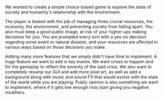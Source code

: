 
We wanted to create a simple choice-based game to explore the state of society and humanity's relationship with the environment. 

The player is tasked with the job of managing three crucial resources, the economy, the environment, and preventing society from falling apart. You also must keep a good public image, at risk of your higher-ups making decisions for you. You are prompted every turn with a yes-no decision regarding some event or natural disaster, and your resources are affected in various ways based on those decisions you make.

Adding many more features that we simply didn't have time to implement. A huge feature we want to add is key events. We want crises to happen and for the gameplay to reflect the severity of the said crisis. We also want to completely revamp our GUI and add more pixel art, as well as add a background along with music and sound FX that would evolve with the state of the world while you are playing. Public opinion is also something we want to implement, where if it gets low enough riots start giving you negative modifiers.
